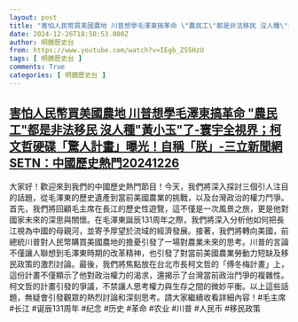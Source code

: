 ```yaml
---
layout: post
title: "害怕人民幣買美國農地 川普想學毛澤東搞革命 \"農民工\"都是非法移民 沒人種\"黃小玉\"了-寰宇全視界；柯文哲硬碟「驚人計畫」曝光！自稱「朕」-三立新聞網SETN：中國歷史熱門20241226"
date: 2024-12-26T18:50:53.000Z
author: 明鏡歷史台
from: https://www.youtube.com/watch?v=IEgb_Z5SHzU
tags: [ 明鏡歷史台 ]
comments: True
categories: [ 明鏡歷史台 ]
---
```

<!--1735239053000-->
[害怕人民幣買美國農地 川普想學毛澤東搞革命 "農民工"都是非法移民 沒人種"黃小玉"了-寰宇全視界；柯文哲硬碟「驚人計畫」曝光！自稱「朕」-三立新聞網SETN：中國歷史熱門20241226](https://www.youtube.com/watch?v=IEgb_Z5SHzU)
------

<div>
大家好！歡迎來到我們的中國歷史熱門節目！今天，我們將深入探討三個引人注目的話題，從毛澤東的歷史遺產到當前美國農業的挑戰，以及台灣政治的權力鬥爭。首先，我們將回顧毛主席在長江的歷史性遊覽，這不僅是一次風景之旅，更是他對國家未來的深思與關懷。在毛澤東誕辰131周年之際，我們將深入分析他如何把長江視為中國的母親河，並寄予厚望於流域的經濟發展。接著，我們將轉向美國，前總統川普對人民幣購買美國農地的擔憂引發了一場對農業未來的思考。川普的言論不僅讓人聯想到毛澤東時期的改革精神，也引發了對當前美國農業勞動力短缺及移民政策的激烈討論。最後，我們將焦點放在台北市長柯文哲的「傅冬梅計畫」上，這份計畫不僅顯示了他對政治權力的渴求，還揭示了台灣當前政治鬥爭的複雜性。柯文哲的計畫引發的爭議，不禁讓人思考權力與生存之間的微妙平衡。以上這些話題，無疑會引發觀眾的熱烈討論和深刻思考。請大家繼續收看詳細內容！#毛主席 #长江 #诞辰131周年 #纪念 #历史 #革命 #农业 #川普 #人民币 #移民政策
</div>
